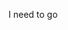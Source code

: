 I need to go 


<!---
NekoNiss/NekoNiss is a ✨ special ✨ repository because its `README.md` (this file) appears on your GitHub profile.
You can click the Preview link to take a look at your changes.
--->
